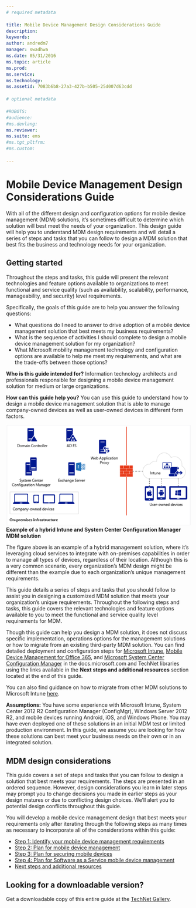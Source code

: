 ```yaml
---
# required metadata

title: Mobile Device Management Design Considerations Guide
description:
keywords:
author: andredm7
manager: swadhwa
ms.date: 05/31/2016
ms.topic: article
ms.prod:
ms.service:
ms.technology:
ms.assetid: 7083b6b8-27a3-427b-b505-25d007d63cdd

# optional metadata

#ROBOTS:
#audience:
#ms.devlang:
ms.reviewer: 
ms.suite: ems
#ms.tgt_pltfrm:
#ms.custom:

---
```


# Mobile Device Management Design Considerations Guide

With all of the different design and configuration options for mobile device management (MDM) solutions, it’s sometimes difficult to determine which solution will best meet the needs of your organization. This design guide will help you to understand MDM design requirements and will detail a series of steps and tasks that you can follow to design a MDM solution that best fits the business and technology needs for your organization. 

## Getting started

Throughout the steps and tasks, this guide will present the relevant technologies and feature options available to organizations to meet functional and service quality (such as availability, scalability, performance, manageability, and security) level requirements.

Specifically, the goals of this guide are to help you answer the following questions:

- What questions do I need to answer to drive adoption of a mobile device management solution that best meets my business requirements?
- What is the sequence of activities I should complete to design a mobile device management solution for my organization?
- What Microsoft mobility management technology and configuration options are available to help me meet my requirements, and what are the trade-offs between those options?

**Who is this guide intended for?** Information technology architects and professionals responsible for designing a mobile device management solution for medium or large organizations.

**How can this guide help you?** You can use this guide to understand how to design a mobile device management solution that is able to manage company-owned devices as well as user-owned devices in different form factors.

![Example of a hybrid Intune and System Center Configuration Manager MDM solution](./media/MDM_Figure_01.png)
**Example of a hybrid Intune and System Center Configuration Manager MDM solution**

The figure above is an example of a hybrid management solution, where it’s leveraging cloud services to integrate with on-premises capabilities in order to manage all types of devices, regardless of their location. Although this is a very common scenario, every organization’s MDM design might be different than the example due to each organization’s unique management requirements.
 
This guide details a series of steps and tasks that you should follow to assist you in designing a customized MDM solution that meets your organization’s unique requirements. Throughout the following steps and tasks, this guide covers the relevant technologies and feature options available to you to meet the functional and service quality level requirements for MDM. 

Though this guide can help you design a MDM solution, it does not discuss specific implementation, operations options for the management solutions or how to migrate from an existing third-party MDM solution. You can find detailed deployment and configuration steps for [Microsoft Intune](/Intune/), [Mobile Device Management for Office 365](https://technet.microsoft.com/library/ms.o365.cc.devicepolicy.aspx), and [Microsoft System Center Configuration Manager](https://technet.microsoft.com/library/cc507089.aspx) in the docs.microsoft.com and TechNet libraries using the links available in the **Next steps and additional resources** section located at the end of this guide.

You can also find guidance on how to migrate from other MDM solutions to Microsoft Intune [here](https://blogs.technet.microsoft.com/intunesupport/2016/02/10/new-guide-on-how-to-migrate-from-other-mdm-technologies-to-microsoft-intune/).

**Assumptions:** You have some experience with Microsoft Intune, System Center 2012 R2 Configuration Manager (ConfigMgr), Windows Server 2012 R2, and mobile devices running Android, iOS, and Windows Phone. You may have even deployed one of these solutions in an initial MDM test or limited production environment. In this guide, we assume you are looking for how these solutions can best meet your business needs on their own or in an integrated solution.

## MDM design considerations
This guide covers a set of steps and tasks that you can follow to design a solution that best meets your requirements. The steps are presented in an ordered sequence. However, design considerations you learn in later steps may prompt you to change decisions you made in earlier steps as your design matures or due to conflicting design choices. We’ll alert you to potential design conflicts throughout this guide.

You will develop a mobile device management design that best meets your requirements only after iterating through the following steps as many times as necessary to incorporate all of the considerations within this guide: 

- [Step 1: Identify your mobile device management requirements](mdm-step-1-identify-your-mobile-device-management-requirements.md)
- [Step 2: Plan for mobile device management](mdm-step-2-plan-for-mobile-device-management.md)
- [Step 3: Plan for securing mobile devices](mdm-step-3-plan-enhancing-mobile-devices-protection.md)
- [Step 4: Plan for Software as a Service mobile device management](mdm-step-4-plan-for-software-as-a-service-mobile-device-management.md)
- [Next steps and additional resources](mdm-next-steps-and-additional-resources.md)
        
## Looking for a downloadable version?
Get a downloadable copy of this entire guide at the [TechNet Gallery](https://gallery.technet.microsoft.com/Mobile-Device-Management-7d401582).
